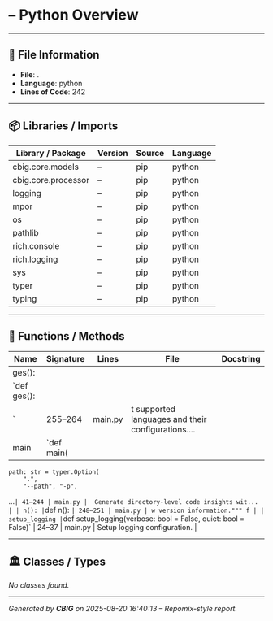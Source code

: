 #  – Python Overview

---

## 📄 File Information

- **File**: .
- **Language**: python
- **Lines of Code**: 242

---

## 📦 Libraries / Imports

| Library / Package | Version | Source | Language |
|-------------------|---------|--------|-----------|
| cbig.core.models | – | pip | python |
| cbig.core.processor | – | pip | python |
| logging | – | pip | python |
| mpor | – | pip | python |
| os | – | pip | python |
| pathlib | – | pip | python |
| rich.console | – | pip | python |
| rich.logging | – | pip | python |
| sys | – | pip | python |
| typer | – | pip | python |
| typing | – | pip | python |

---

## 🔧 Functions / Methods

| Name | Signature | Lines | File | Docstring |
|------|-----------|-------|------|-----------|
| ges():
   | `def ges():
    ` | 255–264 | main.py | t supported languages and their configurations.... |
| main | `def main(
    path: str = typer.Option(
        ".",
        "--path", "-p",
...` | 41–244 | main.py | 
    Generate directory-level code insights wit... |
| n():
   | `def n():
    ` | 248–251 | main.py | w version information."""
    f |
| setup_logging | `def setup_logging(verbose: bool = False, quiet: bool = False)` | 24–37 | main.py | Setup logging configuration. |

---

## 🏛️ Classes / Types

*No classes found.*

---

*Generated by **CBIG** on 2025-08-20 16:40:13 – Repomix-style report.*
